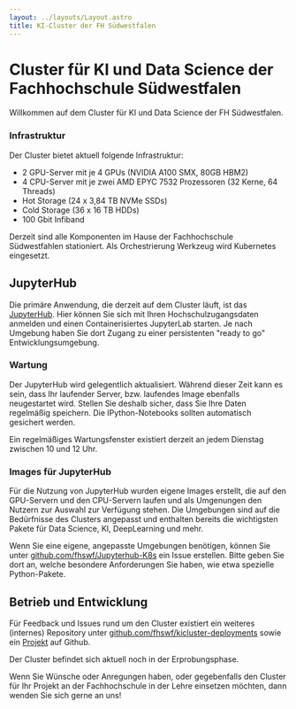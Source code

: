 ```yaml
---
layout: ../layouts/Layout.astro
title: KI-Cluster der FH Südwestfalen
---
```

# Cluster für KI und  Data Science der Fachhochschule Südwestfalen 

Willkommen auf dem Cluster für KI und Data Science der FH Südwestfalen.

### Infrastruktur

Der Cluster bietet aktuell folgende Infrastruktur:
- 2 GPU-Server mit je 4 GPUs (NVIDIA A100 SMX, 80GB HBM2)
- 4 CPU-Server mit je zwei AMD EPYC 7532 Prozessoren (32 Kerne, 64 Threads)
- Hot Storage (24 x 3,84 TB NVMe SSDs)
- Cold Storage (36 x 16 TB HDDs)
- 100 Gbit Infiband
 
Derzeit sind alle Komponenten im Hause der Fachhochschule Südwestfahlen stationiert.
Als Orchestrierung Werkzeug wird Kubernetes eingesetzt.

## JupyterHub

Die primäre Anwendung, die derzeit auf dem Cluster läuft, ist das [JupyterHub](https://www.ki.fh-swf.de/jupyterhub). Hier können Sie sich mit Ihren Hochschulzugangsdaten anmelden und einen Containerisiertes JupyterLab starten. Je nach Umgebung haben Sie dort Zugang zu einer persistenten "ready to go" Entwicklungsumgebung. 

### Wartung

Der JupyterHub wird gelegentlich aktualisiert. Während dieser Zeit kann es sein, dass Ihr laufender Server, bzw. laufendes Image ebenfalls neugestartet wird.
Stellen Sie deshalb sicher, dass Sie Ihre Daten regelmäßig speichern. Die IPython-Notebooks sollten automatisch gesichert werden.

Ein regelmäßiges Wartungsfenster existiert derzeit an jedem Dienstag zwischen 10 und 12 Uhr.

### Images für JupyterHub

Für die Nutzung von JupyterHub wurden eigene Images erstellt, die auf den GPU-Servern und den CPU-Servern laufen und als Umgenungen den Nutzern zur Auswahl zur Verfügung stehen. Die Umgebungen sind auf die Bedürfnisse des Clusters angepasst und enthalten bereits die wichtigsten Pakete für Data Science, KI, DeepLearning und mehr. 

Wenn Sie eine eigene, angepasste Umgebungen benötigen, können Sie unter [github.com/fhswf/Jupyterhub-K8s](https://github.com/fhswf/Jupyterhub-K8s/issues) ein Issue erstellen. Bitte geben Sie dort an, welche besondere Anforderungen Sie haben, wie etwa spezielle Python-Pakete.

## Betrieb und Entwicklung

Für Feedback und Issues rund um den Cluster existiert ein weiteres (internes) Repository unter [github.com/fhswf/kicluster-deployments](https://github.com/fhswf/kicluster-deployments/issues) sowie ein [Projekt](https://github.com/orgs/fhswf/projects/6) auf Github.  

Der Cluster befindet sich aktuell noch in der Erprobungsphase. 

Wenn Sie Wünsche oder Anregungen haben, oder gegebenfalls den Cluster für Ihr Projekt an der Fachhochschule in der Lehre einsetzen möchten, dann wenden Sie sich gerne an uns!

